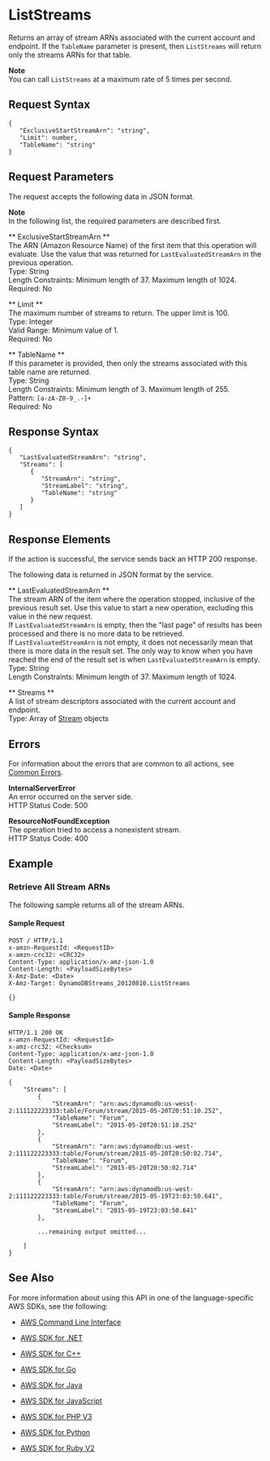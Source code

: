 # ListStreams<a name="API_streams_ListStreams"></a>

Returns an array of stream ARNs associated with the current account and endpoint\. If the `TableName` parameter is present, then `ListStreams` will return only the streams ARNs for that table\.

**Note**  
You can call `ListStreams` at a maximum rate of 5 times per second\.

## Request Syntax<a name="API_streams_ListStreams_RequestSyntax"></a>

```
{
   "ExclusiveStartStreamArn": "string",
   "Limit": number,
   "TableName": "string"
}
```

## Request Parameters<a name="API_streams_ListStreams_RequestParameters"></a>

The request accepts the following data in JSON format\.

**Note**  
In the following list, the required parameters are described first\.

 ** ExclusiveStartStreamArn **   
The ARN \(Amazon Resource Name\) of the first item that this operation will evaluate\. Use the value that was returned for `LastEvaluatedStreamArn` in the previous operation\.   
Type: String  
Length Constraints: Minimum length of 37\. Maximum length of 1024\.  
Required: No

 ** Limit **   
The maximum number of streams to return\. The upper limit is 100\.  
Type: Integer  
Valid Range: Minimum value of 1\.  
Required: No

 ** TableName **   
If this parameter is provided, then only the streams associated with this table name are returned\.  
Type: String  
Length Constraints: Minimum length of 3\. Maximum length of 255\.  
Pattern: `[a-zA-Z0-9_.-]+`   
Required: No

## Response Syntax<a name="API_streams_ListStreams_ResponseSyntax"></a>

```
{
   "LastEvaluatedStreamArn": "string",
   "Streams": [ 
      { 
         "StreamArn": "string",
         "StreamLabel": "string",
         "TableName": "string"
      }
   ]
}
```

## Response Elements<a name="API_streams_ListStreams_ResponseElements"></a>

If the action is successful, the service sends back an HTTP 200 response\.

The following data is returned in JSON format by the service\.

 ** LastEvaluatedStreamArn **   
The stream ARN of the item where the operation stopped, inclusive of the previous result set\. Use this value to start a new operation, excluding this value in the new request\.  
If `LastEvaluatedStreamArn` is empty, then the "last page" of results has been processed and there is no more data to be retrieved\.  
If `LastEvaluatedStreamArn` is not empty, it does not necessarily mean that there is more data in the result set\. The only way to know when you have reached the end of the result set is when `LastEvaluatedStreamArn` is empty\.  
Type: String  
Length Constraints: Minimum length of 37\. Maximum length of 1024\.

 ** Streams **   
A list of stream descriptors associated with the current account and endpoint\.  
Type: Array of [Stream](API_streams_Stream.md) objects

## Errors<a name="API_streams_ListStreams_Errors"></a>

For information about the errors that are common to all actions, see [Common Errors](CommonErrors.md)\.

 **InternalServerError**   
An error occurred on the server side\.  
HTTP Status Code: 500

 **ResourceNotFoundException**   
The operation tried to access a nonexistent stream\.  
HTTP Status Code: 400

## Example<a name="API_streams_ListStreams_Examples"></a>

### Retrieve All Stream ARNs<a name="API_streams_ListStreams_Example_1"></a>

The following sample returns all of the stream ARNs\.

#### Sample Request<a name="API_streams_ListStreams_Example_1_Request"></a>

```
POST / HTTP/1.1
x-amzn-RequestId: <RequestID>
x-amzn-crc32: <CRC32>
Content-Type: application/x-amz-json-1.0
Content-Length: <PayloadSizeBytes>     
X-Amz-Date: <Date> 
X-Amz-Target: DynamoDBStreams_20120810.ListStreams

{}
```

#### Sample Response<a name="API_streams_ListStreams_Example_1_Response"></a>

```
HTTP/1.1 200 OK
x-amzn-RequestId: <RequestId> 
x-amz-crc32: <Checksum>
Content-Type: application/x-amz-json-1.0
Content-Length: <PayloadSizeBytes>
Date: <Date>
 
{
    "Streams": [
        {
            "StreamArn": "arn:aws:dynamodb:us-wesst-2:111122223333:table/Forum/stream/2015-05-20T20:51:10.252",
            "TableName": "Forum",
            "StreamLabel": "2015-05-20T20:51:10.252"
        }, 
        {
            "StreamArn": "arn:aws:dynamodb:us-west-2:111122223333:table/Forum/stream/2015-05-20T20:50:02.714",
            "TableName": "Forum",
            "StreamLabel": "2015-05-20T20:50:02.714"
        }, 
        {
            "StreamArn": "arn:aws:dynamodb:us-west-2:111122223333:table/Forum/stream/2015-05-19T23:03:50.641",
            "TableName": "Forum",
            "StreamLabel": "2015-05-19T23:03:50.641"
        }, 
        
        ...remaining output omitted...

    ]
}
```

## See Also<a name="API_streams_ListStreams_SeeAlso"></a>

For more information about using this API in one of the language\-specific AWS SDKs, see the following:

+  [AWS Command Line Interface](http://docs.aws.amazon.com/goto/aws-cli/streams-dynamodb-2012-08-10/ListStreams) 

+  [AWS SDK for \.NET](http://docs.aws.amazon.com/goto/DotNetSDKV3/streams-dynamodb-2012-08-10/ListStreams) 

+  [AWS SDK for C\+\+](http://docs.aws.amazon.com/goto/SdkForCpp/streams-dynamodb-2012-08-10/ListStreams) 

+  [AWS SDK for Go](http://docs.aws.amazon.com/goto/SdkForGoV1/streams-dynamodb-2012-08-10/ListStreams) 

+  [AWS SDK for Java](http://docs.aws.amazon.com/goto/SdkForJava/streams-dynamodb-2012-08-10/ListStreams) 

+  [AWS SDK for JavaScript](http://docs.aws.amazon.com/goto/AWSJavaScriptSDK/streams-dynamodb-2012-08-10/ListStreams) 

+  [AWS SDK for PHP V3](http://docs.aws.amazon.com/goto/SdkForPHPV3/streams-dynamodb-2012-08-10/ListStreams) 

+  [AWS SDK for Python](http://docs.aws.amazon.com/goto/boto3/streams-dynamodb-2012-08-10/ListStreams) 

+  [AWS SDK for Ruby V2](http://docs.aws.amazon.com/goto/SdkForRubyV2/streams-dynamodb-2012-08-10/ListStreams) 